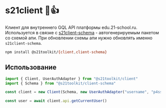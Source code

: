 # s21client 🤰👍

Клиент для внутреннего GQL API платформы edu.21-school.ru.
Используется в связке с [s21client-schema](https://github.com/s21toolkit/s21client-schema) - автогенерируемым пакетом со схемой апи.
При обновлении схемы апи нужно обновлять именно `s21client-schema`.

```sh
npm install @s21toolkit/{client,client-schema}
```

## Использование

```ts
import { Client, UserAuthAdapter } from "@s21toolkit/client"
import { Schema } from "@s21toolkit/client-schema"

const client = new Client(Schema, new UserAuthAdapter("username", "p4ssw0rd"))

const user = await client.api.getCurrentUser()
```
